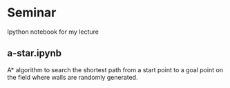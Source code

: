 # Seminar
Ipython notebook for my lecture

## a-star.ipynb
A* algorithm to search the shortest path from a start point to a goal point on the field where walls are randomly generated.
